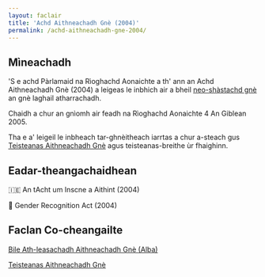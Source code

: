 ```yaml
---
layout: faclair
title: 'Achd Aithneachadh Gnè (2004)'
permalink: /achd-aithneachadh-gne-2004/
---
```


## Mìneachadh

'S e achd Pàrlamaid na Rìoghachd Aonaichte a th' ann an Achd Aithneachadh Gnè (2004) a leigeas le inbhich air a bheil [neo-shàstachd gnè](https://faclair.lgbt/neo-shastachd-gne) an gnè laghail atharrachadh.

Chaidh a chur an gnìomh air feadh na Rìoghachd Aonaichte 4 An Giblean 2005.

Tha e a' leigeil le inbheach tar-ghnèitheach iarrtas a chur a-steach gus [Teisteanas Aithneachadh Gnè](https://faclair.lgbt/teisteanas-aithneachadh-gne) agus teisteanas-breithe ùr fhaighinn.

## Eadar-theangachaidhean

&#x1f1ee;&#x1f1ea; An tAcht um Inscne a Aithint (2004)

&#x1f3f4;&#xe0067;&#xe0062;&#xe0065;&#xe006e;&#xe0067;&#xe007f; Gender Recognition Act (2004)

## Faclan Co-cheangailte 

[Bile Ath-leasachadh Aithneachadh Gnè (Alba)](https://faclair.lgbt/bile-ath-leasachadh-aithneachadh-gne-alba)

[Teisteanas Aithneachadh Gnè](https://faclair.lgbt/teisteanas-aithneachadh-gne)